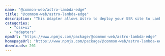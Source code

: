 ```yaml
---
name: "@common-web/astro-lambda-edge"
title: "@common-web/astro-lambda-edge"
description: "This Adapter allows Astro to deploy your SSR site to Lambda@Edge Lambda target."
categories:
  - "css+ui"
  - "adapters"
npmUrl: "https://www.npmjs.com/package/@common-web/astro-lambda-edge"
homepageUrl: "https://www.npmjs.com/package/@common-web/astro-lambda-edge"
downloads: 201
---
```

